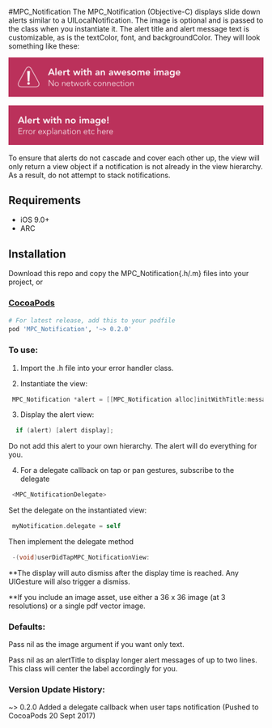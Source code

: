 #MPC_Notification 
The MPC_Notification (Objective-C) displays slide down alerts similar to a UILocalNotification. The image is optional and is passed to the class when you instantiate it. The alert title and alert message text is customizable, as is the textColor, font, and backgroundColor. They will look something like these:

![Alert with image](https://github.com/fareast555/MPC_Notification/blob/master/alert_withImage.png)


![Alert with no image](https://github.com/fareast555/MPC_Notification/blob/master/alert_noImage.png)

To ensure that alerts do not cascade and cover each other up, the view will only return a view object if a notification is not already in the view hierarchy. As a result, do not attempt to stack notifications.

## Requirements

* iOS 9.0+
* ARC

## Installation

Download this repo and copy the MPC_Notification{.h/.m} files into your project, or

### [CocoaPods](https://cocoapods.org/)

```ruby
# For latest release, add this to your podfile
pod 'MPC_Notification', '~> 0.2.0'
```
 
<h3>To use:</h3>
 
  1. Import the .h file into your error handler class.
 
  2. Instantiate the view: 
  ```objectivec
   MPC_Notification *alert = [[MPC_Notification alloc]initWithTitle:message:alertImage:backgroundColor:textColor:];
```

 
  3. Display the alert view: 
  ```objectivec
    if (alert) [alert display];
```

 Do not add this alert to your own hierarchy. The alert will do everything for you.

  4. For a delegate callback on tap or pan gestures, subscribe to the delegate 
  ```objectivec
   <MPC_NotificationDelegate>
```

Set the delegate on the instantiated view: 
  ```objectivec
   myNotification.delegate = self
```

Then implement the delegate method 
  ```objectivec
   -(void)userDidTapMPC_NotificationView:
```
 
  **The display will auto dismiss after the display time is reached. Any UIGesture will also trigger a dismiss.
  
  **If you include an image asset, use either a 36 x 36 image (at 3 resolutions) or a single pdf vector image. 
 
<h3>Defaults:</h3>

  Pass nil as the image argument if you want only text.

  Pass nil as an alertTitle to display longer alert messages of up to two lines. This class will center the label accordingly for you.

<h3>Version Update History:</h3>
  ~> 0.2.0 Added a delegate callback when user taps notification (Pushed to CocoaPods 20 Sept 2017)